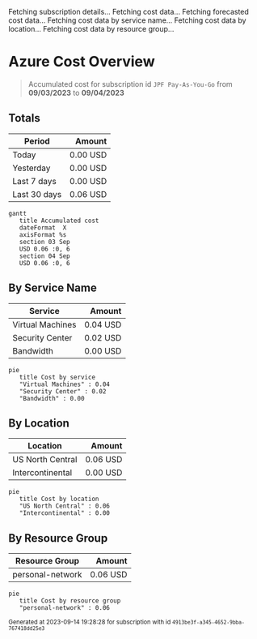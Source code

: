 Fetching subscription details...
Fetching cost data...
Fetching forecasted cost data...
Fetching cost data by service name...
Fetching cost data by location...
Fetching cost data by resource group...
# Azure Cost Overview

> Accumulated cost for subscription id `JPF Pay-As-You-Go` from **09/03/2023** to **09/04/2023**

## Totals

|Period|Amount|
|---|---:|
|Today|0.00 USD|
|Yesterday|0.00 USD|
|Last 7 days|0.00 USD|
|Last 30 days|0.06 USD|

```mermaid
gantt
   title Accumulated cost
   dateFormat  X
   axisFormat %s
   section 03 Sep
   USD 0.06 :0, 6
   section 04 Sep
   USD 0.06 :0, 6
```

## By Service Name

|Service|Amount|
|---|---:|
|Virtual Machines|0.04 USD|
|Security Center|0.02 USD|
|Bandwidth|0.00 USD|

```mermaid
pie
   title Cost by service
   "Virtual Machines" : 0.04
   "Security Center" : 0.02
   "Bandwidth" : 0.00
```

## By Location

|Location|Amount|
|---|---:|
|US North Central|0.06 USD|
|Intercontinental|0.00 USD|

```mermaid
pie
   title Cost by location
   "US North Central" : 0.06
   "Intercontinental" : 0.00
```

## By Resource Group

|Resource Group|Amount|
|---|---:|
|personal-network|0.06 USD|

```mermaid
pie
   title Cost by resource group
   "personal-network" : 0.06
```

<sup>Generated at 2023-09-14 19:28:28 for subscription with id `4913be3f-a345-4652-9bba-767418dd25e3`</sup>
